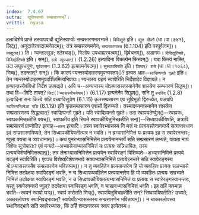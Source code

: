 ```yaml
---
index:  7.4.67
sutra:  द्यूतिस्वप्योः सम्प्रसारणम्?।
vritti:  nyasa
---
```


हलादिशेषे प्राप्ते तस्यापवादौ द्युतिस्वाप्योः सम्प्रसारणमारभ्यते। `विदिद्युते` इति। `द्युत दीप्तौ` (धा।पा।७४१), लिट्(), अनुदात्तेत्त्वादात्मनेपदम्(); तत्र सम्प्रसरणमनेन, `सम्प्रसारणाच्च` (6.1.104) इति परपूर्वत्वम्()। `व्यद्युतत्()` ति। ण्यन्ताल्लुङ; श्लेश्चङ्(), णिलोपः उपधाह्यस्वत्वम्(), द्विर्वचनम्(), अडागमः। `विदिद्युतिषते, विदिद्योतिषते` इति। सन्(), `रलो व्युपधात्()` (1.2.26) इत्यादिना विकल्पेन कित्त्वम्()। यदा कित्त्वं नास्ति, तदा लघूपधगुणः, `पूर्ववत्सनः` (1.3.62) इत्यात्मनेपदम्()। `सुस्वापयिषति` इति। `ञिष्वप्? शये` (धा।पा।१०६८), णिच्(), तदन्तात्? सन्()। 
किं कारणं ण्यन्तस्योदाहरणमुपन्यस्तम्()? इत्यत आह--`स्वपिण्र्यन्तो गृह्रते` इति। तेन ण्यन्तस्योदाहरणमुपदर्शितमित्यभिप्रायः। ण्यन्तस्य ग्रहणं स्वापेरिति निर्देशादेव विज्ञायते। न ह्रण्यान्तस्यैवंविधो निर्देश उपपद्यते। अपि च--अण्यन्तस्य योऽब्यासस्तस्यानेनैव शास्त्रेण सम्प्सारणं सिद्धम्()। तथा हि--लिटि तावत्? `लिट()भ्यासस्योभयेषाम्()` (6.1.17) इत्यनेनैव सिद्धम्(), सनि तु `रुदविद` (1.2.8) इत्यादिना सनः कित्त्वे सति वच्यादिसूत्रेण (6.1.15) कृतसम्प्रसारण एव सुपिभूतो द्विरुच्येत, यङ्यपि `स्वपिस्यमिव्येञां यङि` (6.1.19) इति कृतसम्प्रसारण एवासौ द्विरुच्यते। तस्मादण्यन्तस्यानेन शास्त्रेण सम्प्रसारणस्य सिद्धत्वात्? स्वापिण्र्यन्तो गृह्रते।
यदि स्वापिण्र्यन्तो गृह्रते। तदा स्वापयतेर्ण्वुल्()--स्वापकः, स्वापकमिच्छतीति क्यच्(), स्वापकीय इति स्थिते स्वापकीयितुमिच्छतीति सन्()--सिध्वापकीयिषति, अत्रापि सम्प्रसारणं प्राप्नोति? इत्याह--`तस्य` इत्यादि। तस्य स्वापेरभ्यासस्य नि मत्तं यः प्रत्ययस्तेनानन्तर्ये सत्यव्यवधान इदं सम्प्रसारणमिष्यते, तेन सिध्वापकीयिषतीत्यत्र न भवति। न ह्रभ्यासनिमित्तं यः प्रत्ययः इह स स्वापेरनन्तरः; ण्वुला क्यचा च व्यवधानात्()। 
कथं पुनरभ्यासनिमित्तेन प्रत्ययेनानन्तर्ये सति सम्प्रसारणं लभ्यते, यावता नायं विशेषः सूत्रोपात्तः? एवं मन्यते--अभ्यासेनाभ्यासनिमित्तं यः प्रत्ययः सन्निधापितः, तस्य प्रत्ययविशेषनिमित्तत्वात्(); तत्र लेनाभ्यासनिमित्तेन प्रत्ययेन स्वापिरङ्गं विशिष्यते--अभ्यासनिमित्ते प्रत्यये यदङ्गं स्वापिरिति। एवञ्च विशेष्यविशेषणभावे सक्यभ्यासनिमित्ते प्रत्ययेऽनन्तरे सति स्वापेरङ्गस्य योऽभ्यासस्तस्यैव सम्प्रसारणेन भवितव्यम्()। न तु व्यवहितेन प्रत्ययान्तरेण हि यो व्यवहितः प्रत्ययः सन्नभ्यासे निमित्त तदपेक्षया स्वापिरङ्गं भवति, न च सिध्वापव्यवहितेन प्रत्ययान्तरेण हि यो व्यवहितः प्रत्ययः सन्नभ्यते निमित्तं तदपेक्षया स्वापिरङ्गं भवति, न च सिध्वापकौयिषतत्यभ्यासनिमित्तं यः प्रत्ययः स स्वारेरङ्गस्यानन्तरः, यस्तु स्वापेरनन्तरो ण्वुल्? तदपेक्षया स्वापिरङ्ग भवति, न चासावभ्यासनिमित्तं भवति। इह तर्हि कस्मान्न भवति--स्वपनं स्वापो घञ्(), स्वापं करोतति णिच्(), स्वापयितुमिचछतीति सन्? सिष्वापयिषतीति? उच्यते; अकारलोपश्य स्थानिवद्भावात्? स्वापेर्योऽभ्यासस्तस्य सम्प्रसारणेन भवितव्यम्()। न चाकारलोपस्य स्थानिवद्भावे सति स्वापेरभ्यासः, किं तर्हि शब्दान्तरस्य स्वाप इत्येतस्य॥
